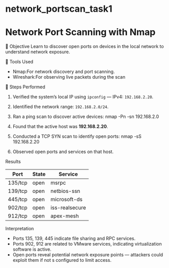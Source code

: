 # network_portscan_task1
# Network Port Scanning with Nmap

🎯 Objective
Learn to discover open ports on devices in the local network to understand network exposure.

🧰 Tools Used
- Nmap:For network discovery and port scanning.  
- Wireshark:For observing live packets during the scan

🧪 Steps Performed
1. Verified the system’s local IP using `ipconfig` — IPv4: `192.168.2.20`.  
2. Identified the network range: `192.168.2.0/24`.  
3. Ran a ping scan to discover active devices:
   nmap -Pn -sn 192.168.2.0
4. Found that the active host was **192.168.2.20**.
5. Conducted a TCP SYN scan to identify open ports:
   nmap -sS 192.168.2.20
   
6. Observed open ports and services on that host.

Results

| Port    | State | Service        |
| ------- | ----- | -------------- |
| 135/tcp | open  | msrpc          |
| 139/tcp | open  | netbios-ssn    |
| 445/tcp | open  | microsoft-ds   |
| 902/tcp | open  | iss-realsecure |
| 912/tcp | open  | apex-mesh      |

Interpretation

* Ports 135, 139, 445 indicate file sharing and RPC services.
* Ports 902, 912 are related to VMware services, indicating virtualization software is active.
* Open ports reveal potential network exposure points — attackers could exploit them if not s configured to limit access.

 
